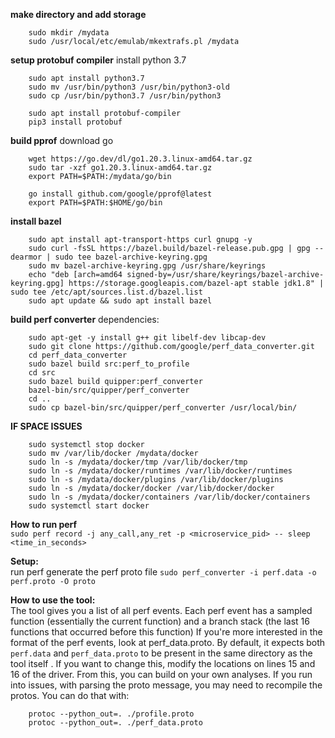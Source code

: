 
**make directory and add storage**
```
	sudo mkdir /mydata
	sudo /usr/local/etc/emulab/mkextrafs.pl /mydata
```

**setup protobuf compiler**
	install python 3.7
```
	sudo apt install python3.7
	sudo mv /usr/bin/python3 /usr/bin/python3-old
	sudo cp /usr/bin/python3.7 /usr/bin/python3
```
```
	sudo apt install protobuf-compiler
	pip3 install protobuf
```
**build pprof**
	download go
```
	wget https://go.dev/dl/go1.20.3.linux-amd64.tar.gz
	sudo tar -xzf go1.20.3.linux-amd64.tar.gz
	export PATH=$PATH:/mydata/go/bin
```
```
	go install github.com/google/pprof@latest
	export PATH=$PATH:$HOME/go/bin
```
**install bazel**
```
	sudo apt install apt-transport-https curl gnupg -y
	sudo curl -fsSL https://bazel.build/bazel-release.pub.gpg | gpg --dearmor | sudo tee bazel-archive-keyring.gpg
	sudo mv bazel-archive-keyring.gpg /usr/share/keyrings
	echo "deb [arch=amd64 signed-by=/usr/share/keyrings/bazel-archive-keyring.gpg] https://storage.googleapis.com/bazel-apt stable jdk1.8" | sudo tee /etc/apt/sources.list.d/bazel.list
	sudo apt update && sudo apt install bazel
```
**build perf converter**
	dependencies: 
```
	sudo apt-get -y install g++ git libelf-dev libcap-dev
	sudo git clone https://github.com/google/perf_data_converter.git
	cd perf_data_converter
	sudo bazel build src:perf_to_profile
	cd src
	sudo bazel build quipper:perf_converter
	bazel-bin/src/quipper/perf_converter
	cd ..
	sudo cp bazel-bin/src/quipper/perf_converter /usr/local/bin/
```

**IF SPACE ISSUES**
```
	sudo systemctl stop docker
	sudo mv /var/lib/docker /mydata/docker
	sudo ln -s /mydata/docker/tmp /var/lib/docker/tmp
	sudo ln -s /mydata/docker/runtimes /var/lib/docker/runtimes
	sudo ln -s /mydata/docker/plugins /var/lib/docker/plugins
	sudo ln -s /mydata/docker/docker /var/lib/docker/docker
	sudo ln -s /mydata/docker/containers /var/lib/docker/containers
	sudo systemctl start docker
```
**How to run perf**  
	```sudo perf record -j any_call,any_ret -p <microservice_pid> -- sleep <time_in_seconds>```

**Setup:**  
	run perf
	generate the perf proto file 
		```sudo perf_converter -i perf.data -o perf.proto -O proto```
        
**How to use the tool:**  
	The tool gives you a list of all perf events. Each perf event has a sampled function (essentially the current function) and a branch stack (the last 16 functions that occurred before this function)
	If you're more interested in the format of the perf events, look at perf_data.proto.
	By default, it expects both `perf.data` and `perf_data.proto` to be present in the same directory as the tool itself .
	If you want to change this, modify the locations on lines 15 and 16 of the driver.
	From this, you can build on your own analyses.
	If you run into issues, with parsing the proto message, you may need to recompile the protos. You can do that with:
```
	protoc --python_out=. ./profile.proto
	protoc --python_out=. ./perf_data.proto	
```